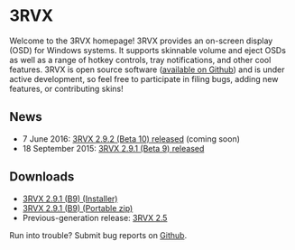 3RVX
====

Welcome to the 3RVX homepage! 3RVX provides an on-screen display (OSD) for Windows systems. It supports skinnable volume and eject OSDs as well as a range of hotkey controls, tray notifications, and other cool features. 3RVX is open source software ([available on Github](http://github.com/malensek/3RVX)) and is under active development, so feel free to participate in filing bugs, adding new features, or contributing skins!

News
----
* 7 June 2016: [3RVX 2.9.2 (Beta 10) released](release-notes/2.9.2.html) (coming soon)
* 18 September 2015: [3RVX 2.9.1 (Beta 9) released](release-notes/2.9.1.html)

Downloads
---------
* [3RVX 2.9.1 (B9) (Installer)](releases/3RVX-2.9.1.msi)
* [3RVX 2.9.1 (B9) (Portable zip)](releases/3RVX-2.9.1.zip)
* Previous-generation release: [3RVX 2.5](releases/3RVX_2.5.msi)

Run into trouble? Submit bug reports on [Github](https://github.com/malensek/3RVX).
